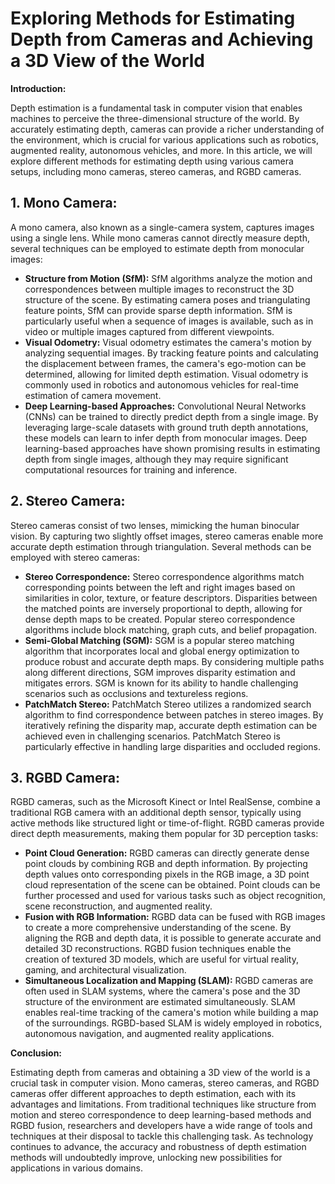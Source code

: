 # Exploring Methods for Estimating Depth from Cameras and Achieving a 3D View of the World

**Introduction:**

Depth estimation is a fundamental task in computer vision that enables machines to perceive the three-dimensional structure of the world. By accurately estimating depth, cameras can provide a richer understanding of the environment, which is crucial for various applications such as robotics, augmented reality, autonomous vehicles, and more. In this article, we will explore different methods for estimating depth using various camera setups, including mono cameras, stereo cameras, and RGBD cameras.

## 1. Mono Camera:

A mono camera, also known as a single-camera system, captures images using a single lens. While mono cameras cannot directly measure depth, several techniques can be employed to estimate depth from monocular images:

- **Structure from Motion (SfM):** SfM algorithms analyze the motion and correspondences between multiple images to reconstruct the 3D structure of the scene. By estimating camera poses and triangulating feature points, SfM can provide sparse depth information. SfM is particularly useful when a sequence of images is available, such as in video or multiple images captured from different viewpoints.
- **Visual Odometry:** Visual odometry estimates the camera's motion by analyzing sequential images. By tracking feature points and calculating the displacement between frames, the camera's ego-motion can be determined, allowing for limited depth estimation. Visual odometry is commonly used in robotics and autonomous vehicles for real-time estimation of camera movement.
- **Deep Learning-based Approaches:** Convolutional Neural Networks (CNNs) can be trained to directly predict depth from a single image. By leveraging large-scale datasets with ground truth depth annotations, these models can learn to infer depth from monocular images. Deep learning-based approaches have shown promising results in estimating depth from single images, although they may require significant computational resources for training and inference.

## 2. Stereo Camera:

Stereo cameras consist of two lenses, mimicking the human binocular vision. By capturing two slightly offset images, stereo cameras enable more accurate depth estimation through triangulation. Several methods can be employed with stereo cameras:

- **Stereo Correspondence:** Stereo correspondence algorithms match corresponding points between the left and right images based on similarities in color, texture, or feature descriptors. Disparities between the matched points are inversely proportional to depth, allowing for dense depth maps to be created. Popular stereo correspondence algorithms include block matching, graph cuts, and belief propagation.
- **Semi-Global Matching (SGM):** SGM is a popular stereo matching algorithm that incorporates local and global energy optimization to produce robust and accurate depth maps. By considering multiple paths along different directions, SGM improves disparity estimation and mitigates errors. SGM is known for its ability to handle challenging scenarios such as occlusions and textureless regions.
- **PatchMatch Stereo:** PatchMatch Stereo utilizes a randomized search algorithm to find correspondence between patches in stereo images. By iteratively refining the disparity map, accurate depth estimation can be achieved even in challenging scenarios. PatchMatch Stereo is particularly effective in handling large disparities and occluded regions.

## 3. RGBD Camera:

RGBD cameras, such as the Microsoft Kinect or Intel RealSense, combine a traditional RGB camera with an additional depth sensor, typically using active methods like structured light or time-of-flight. RGBD cameras provide direct depth measurements, making them popular for 3D perception tasks:

- **Point Cloud Generation:** RGBD cameras can directly generate dense point clouds by combining RGB and depth information. By projecting depth values onto corresponding pixels in the RGB image, a 3D point cloud representation of the scene can be obtained. Point clouds can be further processed and used for various tasks such as object recognition, scene reconstruction, and augmented reality.
- **Fusion with RGB Information:** RGBD data can be fused with RGB images to create a more comprehensive understanding of the scene. By aligning the RGB and depth data, it is possible to generate accurate and detailed 3D reconstructions. RGBD fusion techniques enable the creation of textured 3D models, which are useful for virtual reality, gaming, and architectural visualization.
- **Simultaneous Localization and Mapping (SLAM):** RGBD cameras are often used in SLAM systems, where the camera's pose and the 3D structure of the environment are estimated simultaneously. SLAM enables real-time tracking of the camera's motion while building a map of the surroundings. RGBD-based SLAM is widely employed in robotics, autonomous navigation, and augmented reality applications.

**Conclusion:**

Estimating depth from cameras and obtaining a 3D view of the world is a crucial task in computer vision. Mono cameras, stereo cameras, and RGBD cameras offer different approaches to depth estimation, each with its advantages and limitations. From traditional techniques like structure from motion and stereo correspondence to deep learning-based methods and RGBD fusion, researchers and developers have a wide range of tools and techniques at their disposal to tackle this challenging task. As technology continues to advance, the accuracy and robustness of depth estimation methods will undoubtedly improve, unlocking new possibilities for applications in various domains.